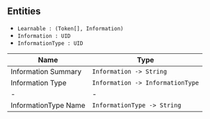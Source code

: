 ## Entities

- `Learnable : (Token[], Information)`
- `Information : UID`
- `InformationType : UID`

| Name                 | Type                             |
| -------------------- | -------------------------------- |
| Information Summary  | `Information -> String`          |
| Information Type     | `Information -> InformationType` |
| -                    | -                                |
| InformationType Name | `InformationType -> String`      |
